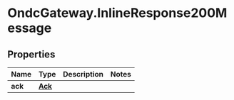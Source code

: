 # OndcGateway.InlineResponse200Message

## Properties
Name | Type | Description | Notes
------------ | ------------- | ------------- | -------------
**ack** | [**Ack**](Ack.md) |  | 
